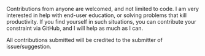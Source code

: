 Contributions from anyone are welcomed, and not limited to code.  I am very interested in help with end-user education, or solving problems that kill productivity.  If you find yourself in such situations, you can contribute your constraint via GitHub, and I will help as much as I can.

All contributions submitted will be credited to the submitter of issue/suggestion.